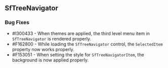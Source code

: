 ## SfTreeNavigator

### Bug Fixes

* \#I300433 - When themes are applied, the third level menu item in `SfTreeNavigator` is rendered properly.
* \#F162800 - While loading the `SfTreeNavigator` control, the `SelectedItem` property now works properly.
* \#F153051 - When setting the style for `SfTreeNavigatorItem`, the background is now applied properly.
